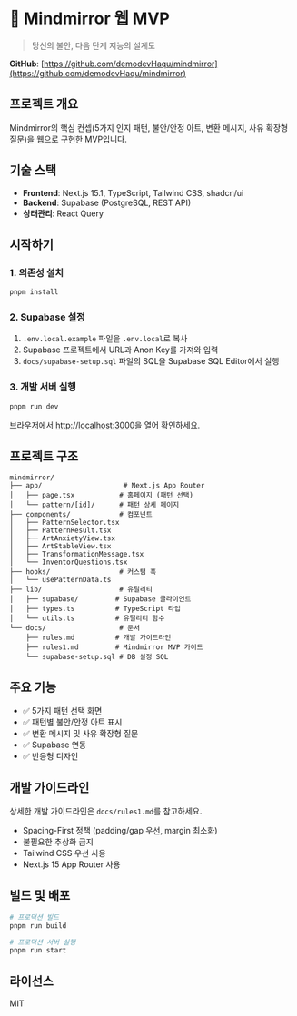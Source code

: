 # 🧠 Mindmirror 웹 MVP

> 당신의 불안, 다음 단계 지능의 설계도

**GitHub**: [https://github.com/demodevHaqu/mindmirror](https://github.com/demodevHaqu/mindmirror)

## 프로젝트 개요

Mindmirror의 핵심 컨셉(5가지 인지 패턴, 불안/안정 아트, 변환 메시지, 사유 확장형 질문)을 웹으로 구현한 MVP입니다.

## 기술 스택

- **Frontend**: Next.js 15.1, TypeScript, Tailwind CSS, shadcn/ui
- **Backend**: Supabase (PostgreSQL, REST API)
- **상태관리**: React Query

## 시작하기

### 1. 의존성 설치

```bash
pnpm install
```

### 2. Supabase 설정

1. `.env.local.example` 파일을 `.env.local`로 복사
2. Supabase 프로젝트에서 URL과 Anon Key를 가져와 입력
3. `docs/supabase-setup.sql` 파일의 SQL을 Supabase SQL Editor에서 실행

### 3. 개발 서버 실행

```bash
pnpm run dev
```

브라우저에서 [http://localhost:3000](http://localhost:3000)을 열어 확인하세요.

## 프로젝트 구조

```
mindmirror/
├── app/                    # Next.js App Router
│   ├── page.tsx           # 홈페이지 (패턴 선택)
│   └── pattern/[id]/      # 패턴 상세 페이지
├── components/            # 컴포넌트
│   ├── PatternSelector.tsx
│   ├── PatternResult.tsx
│   ├── ArtAnxietyView.tsx
│   ├── ArtStableView.tsx
│   ├── TransformationMessage.tsx
│   └── InventorQuestions.tsx
├── hooks/                 # 커스텀 훅
│   └── usePatternData.ts
├── lib/                   # 유틸리티
│   ├── supabase/         # Supabase 클라이언트
│   ├── types.ts          # TypeScript 타입
│   └── utils.ts          # 유틸리티 함수
└── docs/                  # 문서
    ├── rules.md          # 개발 가이드라인
    ├── rules1.md         # Mindmirror MVP 가이드
    └── supabase-setup.sql # DB 설정 SQL
```

## 주요 기능

- ✅ 5가지 패턴 선택 화면
- ✅ 패턴별 불안/안정 아트 표시
- ✅ 변환 메시지 및 사유 확장형 질문
- ✅ Supabase 연동
- ✅ 반응형 디자인

## 개발 가이드라인

상세한 개발 가이드라인은 `docs/rules1.md`를 참고하세요.

- Spacing-First 정책 (padding/gap 우선, margin 최소화)
- 불필요한 추상화 금지
- Tailwind CSS 우선 사용
- Next.js 15 App Router 사용

## 빌드 및 배포

```bash
# 프로덕션 빌드
pnpm run build

# 프로덕션 서버 실행
pnpm run start
```

## 라이선스

MIT

